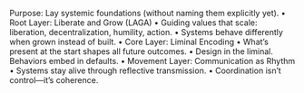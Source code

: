 Purpose: Lay systemic foundations (without naming them explicitly yet).
•	Root Layer: Liberate and Grow (LAGA)
	•	Guiding values that scale: liberation, decentralization, humility, action.
	•	Systems behave differently when grown instead of built.
•	Core Layer: Liminal Encoding
	•	What’s present at the start shapes all future outcomes.
	•	Design in the liminal. Behaviors embed in defaults.
•	Movement Layer: Communication as Rhythm
	•	Systems stay alive through reflective transmission.
	•	Coordination isn’t control—it’s coherence.
